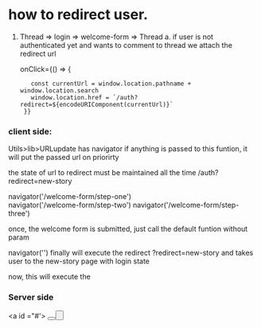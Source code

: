 
# how to redirect user.


1. Thread => login => welcome-form => Thread
    a. if user is not authenticated yet and wants to comment to thread
    we attach the redirect url


      onClick={() => {
   
          const currentUrl = window.location.pathname + window.location.search
          window.location.href = `/auth?redirect=${encodeURIComponent(currentUrl)}`
        }}


### client side:
Utils>lib>URLupdate has navigator
if anything is passed to this funtion, it will put the passed url on priorirty

the state of url to redirect must be maintained all the time
/auth?redirect=new-story

navigator('/welcome-form/step-one')   
navigator('/welcome-form/step-two')
navigator('/welcome-form/step-three')

once, the welcome form is submitted, just call the default funtion without param

navigator('')
finally will execute the redirect 
?redirect=new-story
and takes user to the new-story page with login state


now, this will execute the 






### Server side
<a id ="#'>
<button><button/>
</a>


  <script>
    // Get the current URL
    const currentUrl = new URL(window.location.href);
    
    // Get the redirect parameter
    const redirect = currentUrl.searchParams.get('redirect');
    
    // Get the link element
    const link = document.getElementById('getStartedLink') as HTMLAnchorElement;
    
    if (link && redirect) {
      // Append the redirect to the existing href
      link.href = `${link?.href}?redirect=${encodeURIComponent(redirect)}`;
    }
  </script>



  